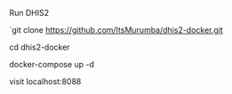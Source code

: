Run DHIS2

`git clone https://github.com/ItsMurumba/dhis2-docker.git

cd dhis2-docker

docker-compose up -d

visit localhost:8088